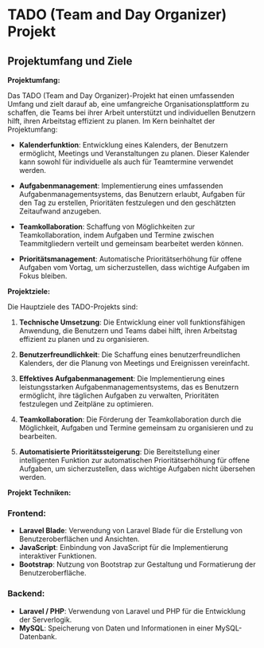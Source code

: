 # TADO (Team and Day Organizer) Projekt

## Projektumfang und Ziele

**Projektumfang:**

Das TADO (Team and Day Organizer)-Projekt hat einen umfassenden Umfang und zielt darauf ab, eine umfangreiche Organisationsplattform zu schaffen, die Teams bei ihrer Arbeit unterstützt und individuellen Benutzern hilft, ihren Arbeitstag effizient zu planen. Im Kern beinhaltet der Projektumfang:

- **Kalenderfunktion**: Entwicklung eines Kalenders, der Benutzern ermöglicht, Meetings und Veranstaltungen zu planen. Dieser Kalender kann sowohl für individuelle als auch für Teamtermine verwendet werden.

- **Aufgabenmanagement**: Implementierung eines umfassenden Aufgabenmanagementsystems, das Benutzern erlaubt, Aufgaben für den Tag zu erstellen, Prioritäten festzulegen und den geschätzten Zeitaufwand anzugeben.

- **Teamkollaboration**: Schaffung von Möglichkeiten zur Teamkollaboration, indem Aufgaben und Termine zwischen Teammitgliedern verteilt und gemeinsam bearbeitet werden können.

- **Prioritätsmanagement**: Automatische Prioritätserhöhung für offene Aufgaben vom Vortag, um sicherzustellen, dass wichtige Aufgaben im Fokus bleiben.

**Projektziele:**

Die Hauptziele des TADO-Projekts sind:

1. **Technische Umsetzung**: Die Entwicklung einer voll funktionsfähigen Anwendung, die Benutzern und Teams dabei hilft, ihren Arbeitstag effizient zu planen und zu organisieren.

2. **Benutzerfreundlichkeit**: Die Schaffung eines benutzerfreundlichen Kalenders, der die Planung von Meetings und Ereignissen vereinfacht.

3. **Effektives Aufgabenmanagement**: Die Implementierung eines leistungsstarken Aufgabenmanagementsystems, das es Benutzern ermöglicht, ihre täglichen Aufgaben zu verwalten, Prioritäten festzulegen und Zeitpläne zu optimieren.

4. **Teamkollaboration**: Die Förderung der Teamkollaboration durch die Möglichkeit, Aufgaben und Termine gemeinsam zu organisieren und zu bearbeiten.

5. **Automatisierte Prioritätssteigerung**: Die Bereitstellung einer intelligenten Funktion zur automatischen Prioritätserhöhung für offene Aufgaben, um sicherzustellen, dass wichtige Aufgaben nicht übersehen werden.

**Projekt Techniken:**

### Frontend:

- **Laravel Blade**: Verwendung von Laravel Blade für die Erstellung von Benutzeroberflächen und Ansichten.
- **JavaScript**: Einbindung von JavaScript für die Implementierung interaktiver Funktionen.
- **Bootstrap**: Nutzung von Bootstrap zur Gestaltung und Formatierung der Benutzeroberfläche.

### Backend:

- **Laravel / PHP**: Verwendung von Laravel und PHP für die Entwicklung der Serverlogik.
- **MySQL**: Speicherung von Daten und Informationen in einer MySQL-Datenbank.

